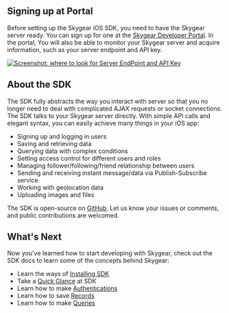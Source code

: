 <a name="sign-up-at-portal"></a>
## Signing up at Portal

Before setting up the Skygear iOS SDK, you need to have the Skygear server ready.
You can sign up for one at the [Skygear Developer Portal](https://portal.skygear.io/signup).
In the portal, You will also be able to monitor your Skygear server and acquire
information, such as your server endpoint and API key.

[![Screenshot: where to look for Server EndPoint and API Key](/assets/common/portal-endpoint-apikey.png)](/assets/common/portal-endpoint-apikey.png)

<a name="about-ios-sdk"></a>
## About the SDK

The SDK fully abstracts the way you interact with server so that you no longer need to deal with complicated AJAX requests or socket connections. The SDK talks to your Skygear server directly. With simple API calls and elegant syntax, you can easily achieve many things in your iOS app:

- Signing up and logging in users
- Saving and retrieving data
- Querying data with complex conditions
- Setting access control for different users and roles
- Managing follower/following/friend relationship between users
- Sending and receiving instant message/data via Publish-Subscribe service
- Working with geolocation data
- Uploading images and files

The SDK is open-source on [GitHub](https://github.com/SkygearIO/skygear-SDK-IOS). Let us know your issues or comments, and public contributions are welcomed.

<a name="whats-next"></a>
## What's Next

Now you've learned how to start developing with Skygear, check out the SDK docs to learn some of the concepts behind Skygear:

- Learn the ways of [Installing SDK](/ios/guide/install-sdk)
- Take a [Quick Glance](/ios/guide/first-app) at SDK
- Learn how to make [Authentications](/ios/guide/users)
- Learn how to save [Records](/ios/guide/record)
- Learn how to make [Queries](/ios/guide/query)
